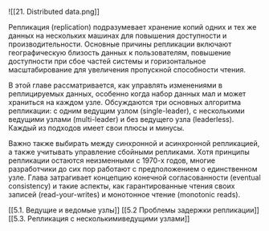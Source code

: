 ![[21. Distributed data.png]]

Репликация (replication) подразумевает хранение копий одних и тех же данных на нескольких машинах для повышения доступности и производительности. Основные причины репликации включают географическую близость данных к пользователям, повышение доступности при сбое частей системы и горизонтальное масштабирование для увеличения пропускной способности чтения.

В этой главе рассматривается, как управлять изменениями в реплицируемых данных, особенно когда набор данных мал и может храниться на каждом узле. Обсуждаются три основных алгоритма репликации: с одним ведущим узлом (single-leader), с несколькими ведущими узлами (multi-leader) и без ведущего узла (leaderless). Каждый из подходов имеет свои плюсы и минусы.

Важно также выбирать между синхронной и асинхронной репликацией, а также учитывать управление сбойными репликами. Хотя принципы репликации остаются неизменными с 1970-х годов, многие разработчики до сих пор работают с предположением о единственном узле. Глава затрагивает концепцию конечной согласованности (eventual consistency) и такие аспекты, как гарантированные чтения своих записей (read-your-writes) и монотонное чтение (monotonic reads).

[[5.1. Ведущие и ведомые узлы]]
[[5.2 Проблемы задержки репликации]]
[[5.3. Репликация с несколькимиведущими узлами]]